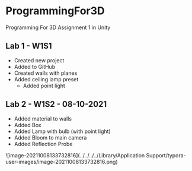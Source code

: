 # ProgrammingFor3D
Programming For 3D Assignment 1 in Unity

## Lab 1 - W1S1

- Created new project
- Added to GitHub
- Created walls with planes
- Added ceiling lamp preset
  - Added point light

## Lab 2 - W1S2 - 08-10-2021 

- Added material to walls
- Added Box
- Added Lamp with bulb (with point light)
- Added Bloom to main camera
- Added Reflection Probe

![image-20211008133732816](../../../../Library/Application Support/typora-user-images/image-20211008133732816.png)

